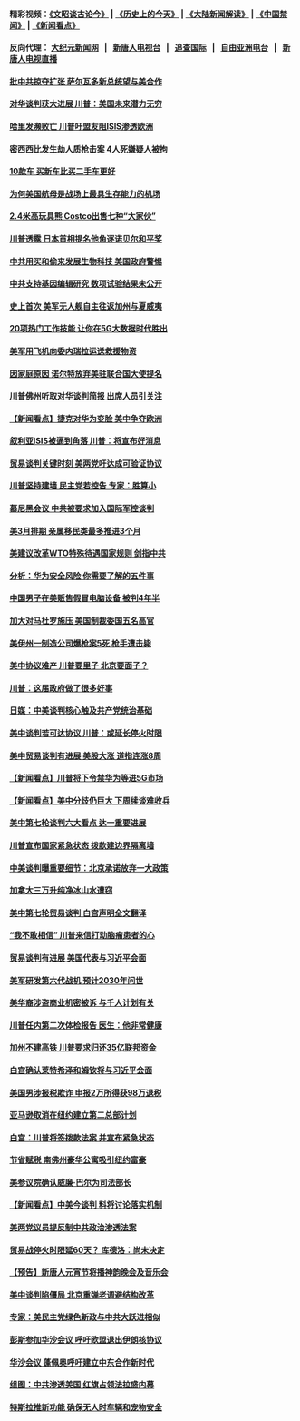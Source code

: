 #### 精彩视频：[《文昭谈古论今》](http://107.191.53.159/wenzhao) | [《历史上的今天》](http://107.191.53.159/today-in-history) | [《大陆新闻解读》](http://107.191.53.159/ntdtv-comedy) | [《中国禁闻》](http://107.191.53.159/ntdtv-news) | [《新闻看点》](http://107.191.53.159/news-insight) 

 #### 反向代理： [大纪元新闻网](http://107.191.53.159:10080/) &nbsp;&nbsp;|&nbsp;&nbsp; [新唐人电视台](http://107.191.53.159:8000/) &nbsp;&nbsp;|&nbsp;&nbsp; [追查国际](http://107.191.53.159:10010/) &nbsp;&nbsp;|&nbsp;&nbsp; [自由亚洲电台](http://107.191.53.159:9800/) &nbsp;&nbsp;|&nbsp;&nbsp; [新唐人电视直播](http://107.191.53.159/) 

#### [批中共掠夺扩张 萨尔瓦多新总统望与美合作](../pages/nsc412/n11050003.md?t=02171446) 

#### [对华谈判获大进展 川普：美国未来潜力无穷](../pages/nsc412/n11051330.md?t=02171446) 

#### [哈里发濒败亡 川普吁盟友阻ISIS渗透欧洲](../pages/nsc412/n11051146.md?t=02171446) 

#### [密西西比发生劫人质枪击案 4人死嫌疑人被拘](../pages/nsc412/n11051009.md?t=02171446) 

#### [10款车 买新车比买二手车更好](../pages/nsc412/n11045292.md?t=02171446) 

#### [为何美国航母是战场上最具生存能力的机场](../pages/nsc412/n11045305.md?t=02171446) 

#### [2.4米高玩具熊 Costco出售七种“大家伙”](../pages/nsc412/n11050021.md?t=02171446) 

#### [川普透露 日本首相提名他角逐诺贝尔和平奖](../pages/nsc412/n11050913.md?t=02171446) 

#### [中共用买和偷来发展生物科技 美国政府警惕](../pages/nsc412/n11050574.md?t=02171446) 

#### [中共支持基因编辑研究 数项试验结果未公开](../pages/nsc412/n11050101.md?t=02171446) 

#### [史上首次 美军无人舰自主往返加州与夏威夷](../pages/nsc412/n11050688.md?t=02171446) 

#### [20项热门工作技能 让你在5G大数据时代胜出](../pages/nsc412/n11045079.md?t=02171446) 

#### [美军用飞机向委内瑞拉运送救援物资](../pages/nsc412/n11050578.md?t=02171446) 

#### [因家庭原因 诺尔特放弃美驻联合国大使提名](../pages/nsc412/n11050471.md?t=02171446) 

#### [川普佛州听取对华谈判简报 出席人员引关注](../pages/nsc412/n11050138.md?t=02171446) 

#### [【新闻看点】捷克对华为变脸 美中争夺欧洲](../pages/nsc412/n11050059.md?t=02171446) 

#### [叙利亚ISIS被逼到角落 川普：将宣布好消息](../pages/nsc412/n11050169.md?t=02171446) 

#### [贸易谈判关键时刻 美两党吁达成可验证协议](../pages/nsc412/n11050128.md?t=02171446) 

#### [川普坚持建墙 民主党若控告 专家：胜算小](../pages/nsc412/n11050057.md?t=02171446) 

#### [慕尼黑会议 中共被要求加入国际军控谈判](../pages/nsc412/n11049858.md?t=02171446) 

#### [美3月排期 亲属移民类最多推进3个月](../pages/nsc412/n11049714.md?t=02171446) 

#### [美建议改革WTO特殊待遇国家规则 剑指中共](../pages/nsc412/n11049527.md?t=02171446) 

#### [分析：华为安全风险 你需要了解的五件事](../pages/nsc412/n11038295.md?t=02171446) 

#### [中国男子在美贩售假冒电脑设备 被判4年半](../pages/nsc412/n11048974.md?t=02171446) 

#### [加大对马杜罗施压 美国制裁委国五名高官](../pages/nsc412/n11048312.md?t=02171446) 

#### [美伊州一制造公司爆枪案5死 枪手遭击毙](../pages/nsc412/n11048272.md?t=02171446) 

#### [美中协议难产 川普要里子 北京要面子？](../pages/nsc412/n11047839.md?t=02171446) 

#### [川普：这届政府做了很多好事](../pages/nsc412/n11048466.md?t=02171446) 

#### [日媒：中美谈判核心触及共产党统治基础](../pages/nsc412/n11048165.md?t=02171446) 

#### [美中谈判若可达协议 川普：或延长停火时限](../pages/nsc412/n11047939.md?t=02171446) 

#### [美中贸易谈判有进展 美股大涨 道指连涨8周](../pages/nsc412/n11048322.md?t=02171446) 

#### [【新闻看点】川普将下令禁华为等进5G市场](../pages/nsc412/n11047972.md?t=02171446) 

#### [【新闻看点】美中分歧仍巨大 下周续谈难收兵](../pages/nsc412/n11047702.md?t=02171446) 

#### [美中第七轮谈判六大看点 达一重要进展](../pages/nsc412/n11047982.md?t=02171446) 

#### [川普宣布国家紧急状态 拨款建边界隔离墙](../pages/nsc412/n11048032.md?t=02171446) 

#### [中美谈判曝重要细节：北京承诺放弃一大政策](../pages/nsc412/n11047582.md?t=02171446) 

#### [加拿大三万升纯净冰山水遭窃](../pages/nsc412/n11047654.md?t=02171446) 

#### [美中第七轮贸易谈判 白宫声明全文翻译](../pages/nsc412/n11047539.md?t=02171446) 

#### [“我不敢相信” 川普来信打动脑瘤患者的心](../pages/nsc412/n11047266.md?t=02171446) 

#### [贸易谈判有进展 美国代表与习近平会面](../pages/nsc412/n11046943.md?t=02171446) 

#### [美军研发第六代战机 预计2030年问世](../pages/nsc412/n11046853.md?t=02171446) 

#### [美华裔涉盗商业机密被诉 与千人计划有关](../pages/nsc412/n11045838.md?t=02171446) 

#### [川普任内第二次体检报告 医生：他非常健康](../pages/nsc412/n11046580.md?t=02171446) 

#### [加州不建高铁 川普要求归还35亿联邦资金](../pages/nsc412/n11045524.md?t=02171446) 

#### [白宫确认莱特希泽和姆钦将与习近平会面](../pages/nsc412/n11045630.md?t=02171446) 

#### [美国男涉报税欺诈 申报2万所得获98万退税](../pages/nsc412/n11045874.md?t=02171446) 

#### [亚马逊取消在纽约建立第二总部计划](../pages/nsc412/n11045436.md?t=02171446) 

#### [白宫：川普将签拨款法案 并宣布紧急状态](../pages/nsc412/n11045657.md?t=02171446) 

#### [节省赋税 南佛州豪华公寓吸引纽约富豪](../pages/nsc412/n11045681.md?t=02171446) 

#### [美参议院确认威廉‧巴尔为司法部长](../pages/nsc412/n11045451.md?t=02171446) 

#### [【新闻看点】中美今谈判 料将讨论落实机制](../pages/nsc412/n11045020.md?t=02171446) 

#### [美两党议员提反制中共政治渗透法案](../pages/nsc412/n11045351.md?t=02171446) 

#### [贸易战停火时限延60天？ 库德洛：尚未决定](../pages/nsc412/n11045299.md?t=02171446) 

#### [【预告】新唐人元宵节将播神韵晚会及音乐会](../pages/nsc412/n11043038.md?t=02171446) 

#### [美中谈判陷僵局 北京重弹老调避结构改革](../pages/nsc412/n11045171.md?t=02171446) 

#### [专家：美民主党绿色新政与中共大跃进相似](../pages/nsc412/n11045053.md?t=02171446) 

#### [彭斯参加华沙会议 呼吁欧盟退出伊朗核协议](../pages/nsc412/n11045031.md?t=02171446) 

#### [华沙会议 蓬佩奥呼吁建立中东合作新时代](../pages/nsc412/n11044317.md?t=02171446) 

#### [组图：中共渗透美国 红旗占领法拉盛内幕](../pages/nsc412/n11043665.md?t=02171446) 

#### [特斯拉推新功能 确保无人时车辆和宠物安全](../pages/nsc412/n11044546.md?t=02171446) 

